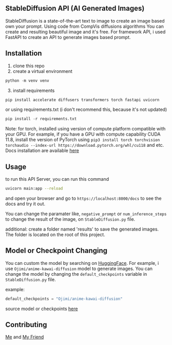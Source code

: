 ## StableDiffusion API (AI Generated Images)

StableDiffusion is a state-of-the-art text to image to create an image based own your prompt. Using code from CompVis diffusions algorithms You can create and resulting beautiful image and it's free. For framework API, i used FastAPI to create an API to generate images based prompt.

## Installation

1. clone this repo
2. create a virtual environment

```python
python -m venv venv
```

3. install requirements

```python
pip install accelerate diffusers transformers torch fastapi uvicorn
```

or using requirements.txt (i don't recommend this, because it's not updated)

```python
pip install -r requirements.txt
```

Note: for torch, installed using version of compute platform compatible with your GPU. For example, if you have a GPU with compute capability CUDA 11.8, install the version of PyTorch using `pip3 install torch torchvision torchaudio --index-url https://download.pytorch.org/whl/cu118` and etc. Docs installation are available [here](https://pytorch.org/get-started/locally/)

## Usage

to run this API Server, you can run this command

```bash
uvicorn main:app --reload
```

and open your browser and go to `https://localhost:8000/docs` to see the docs and try it out.

You can change the paramater like, `negative_prompt` or `num_inference_steps` to change the result of the image, on `StableDiffusion.py` file.

additional: create a folder named 'results' to save the generated images. The folder is located on the root of this project.

## Model or Checkpoint Changing

You can custom the model by searching on [HuggingFace](https://huggingface.co/models). For example, i use `Ojimi/anime-kawai-diffusion` model to generate images. You can change the model by changing the `default_checkpoints` variable in `StableDiffusion.py` file.

example:

```python
default_checkpoints = "Ojimi/anime-kawai-diffusion"
```

source model or checkpoints [here](https://huggingface.co/Ojimi/anime-kawai-diffusion)

## Contributing

[Me](https://github.com/JohanesSetiawan) and [My Friend](https://github.com/masnajeeeeb27)

